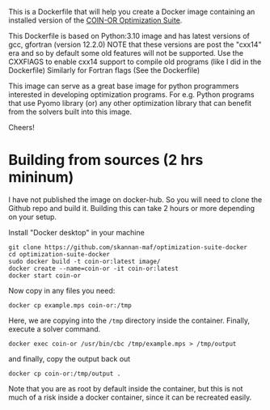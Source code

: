 This is a Dockerfile that will help you create a Docker image containing an installed version of the [COIN-OR
Optimization Suite](https://github.com/coin-or/COIN-OR-OptimizationSuite).

This Dockerfile is based on Python:3.10 image and has latest versions of gcc, gfortran (version 12.2.0)
NOTE that these versions are post the "cxx14" era and so by default some old features will not be supported.
Use the CXXFlAGS to enable cxx14 support to compile old programs (like I did in the Dockerfile)
Similarly for Fortran flags (See the Dockerfile)

This image can serve as a great base image for python programmers interested in developing optimization programs.
For e.g. Python programs that use Pyomo library (or) any other optimization library that can benefit from the solvers built into this image.

Cheers!

# Building from sources (2 hrs mininum)

I have not published the image on docker-hub. So you will need to clone the Github repo and build it.
Building this can take 2 hours or more depending on your setup.

Install "Docker desktop" in your machine

```
git clone https://github.com/skannan-maf/optimization-suite-docker
cd optimization-suite-docker
sudo docker build -t coin-or:latest image/
docker create --name=coin-or -it coin-or:latest
docker start coin-or
```

Now copy in any files you need:

```
docker cp example.mps coin-or:/tmp
```

Here, we are copying into the `/tmp` directory inside the container. Finally,
execute a solver command.

```
docker exec coin-or /usr/bin/cbc /tmp/example.mps > /tmp/output
```

and finally, copy the output back out

```
docker cp coin-or:/tmp/output .
```

Note that you are as root by default inside the container, but this is not
much of a risk inside a docker container, since it can be recreated easily.

